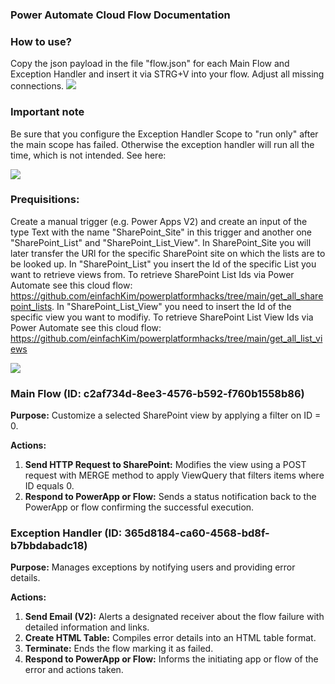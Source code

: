 ### Power Automate Cloud Flow Documentation

### How to use?
Copy the json payload in the file "flow.json" for each Main Flow and Exception Handler and insert it via STRG+V into your flow. Adjust all missing connections.
<img src="https://i.imgur.com/M8WPxHo.gif"/>

### Important note
Be sure that you configure the Exception Handler Scope to "run only" after the main scope has failed. Otherwise the exception handler will run all the time, which is not intended.
See here:

<img src="https://i.imgur.com/eE8yKKi.png"/>

### Prequisitions:
Create a manual trigger (e.g. Power Apps V2) and create an input of the type Text with the name "SharePoint_Site" in this trigger and another one "SharePoint_List" and "SharePoint_List_View". In SharePoint_Site you will later transfer the URl for the specific SharePoint site on which the lists are to be looked up. In "SharePoint_List" you insert the Id of the specific List you want to retrieve views from. To retrieve SharePoint List Ids via Power Automate see this cloud flow: https://github.com/einfachKim/powerplatformhacks/tree/main/get_all_sharepoint_lists. In "SharePoint_List_View" you need to insert the Id of the specific view you want to modifiy. To retrieve SharePoint List View Ids via Power Automate see this cloud flow: https://github.com/einfachKim/powerplatformhacks/tree/main/get_all_list_views

<img src="https://i.imgur.com/4YuGmze.png"/>


### Main Flow (ID: c2af734d-8ee3-4576-b592-f760b1558b86)
**Purpose:** Customize a selected SharePoint view by applying a filter on ID = 0.

**Actions:**
1. **Send HTTP Request to SharePoint:** Modifies the view using a POST request with MERGE method to apply ViewQuery that filters items where ID equals 0.
2. **Respond to PowerApp or Flow:** Sends a status notification back to the PowerApp or flow confirming the successful execution.

### Exception Handler (ID: 365d8184-ca60-4568-bd8f-b7bbdabadc18)
**Purpose:** Manages exceptions by notifying users and providing error details.

**Actions:**
1. **Send Email (V2):** Alerts a designated receiver about the flow failure with detailed information and links.
2. **Create HTML Table:** Compiles error details into an HTML table format.
3. **Terminate:** Ends the flow marking it as failed.
4. **Respond to PowerApp or Flow:** Informs the initiating app or flow of the error and actions taken.
